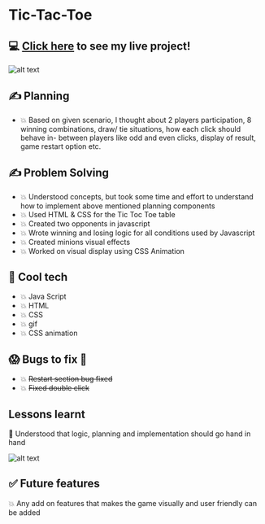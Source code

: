 # Tic-Tac-Toe
## :computer: [Click here](https://mareepet.github.io/tic-tac-toe/) to see my live project!
![alt text](https://timvandevall.com/wp-content/uploads/2014/01/Tic-Tac-Toe-Templates.jpg)

## :writing_hand: Planning 
- :boom: Based on given scenario, I thought about 2 players participation, 8 winning combinations, draw/ tie situations, how each click should behave in-
         between players like odd and even clicks, display of result, game restart option etc.
         
## :writing_hand: Problem Solving        
- :boom: Understood concepts, but took some time and effort to understand how to implement above mentioned planning components
- :boom: Used HTML & CSS for the Tic Toc Toe table
- :boom: Created two opponents in javascript 
- :boom: Wrote winning and losing logic for all conditions used by Javascript
- :boom: Created minions visual effects
- :boom: Worked on visual display using CSS Animation

## :rocket: Cool tech
- :boom: Java Script 
- :boom: HTML  
- :boom: CSS
- :boom: gif
- :boom: CSS animation

## :scream: Bugs to fix :poop:

 - :boom: ~~Restart section bug fixed~~
 - :boom:  ~~Fixed double click~~

## Lessons learnt 
:face_with_head_bandage: Understood that logic, planning and implementation should go hand in hand

![alt text](https://industryforum.co.uk/wp-content/uploads/sites/6/2015/09/Seek-capture-act-upon.jpg)

## :white_check_mark: Future features
:boom: Any add on features that makes the game visually and user friendly can be added
